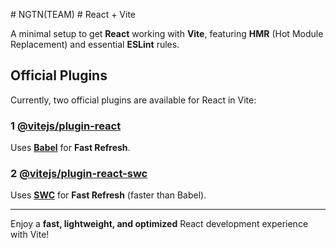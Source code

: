 #   N G T N (TEAM)
 
 # React + Vite

A minimal setup to get **React** working with **Vite**, featuring **HMR** (Hot Module Replacement) and essential **ESLint** rules.

## Official Plugins

Currently, two official plugins are available for React in Vite:

### 1 [@vitejs/plugin-react](https://github.com/vitejs/vite-plugin-react/blob/main/packages/plugin-react/README.md)  
Uses **[Babel](https://babeljs.io/)** for **Fast Refresh**.

### 2️ [@vitejs/plugin-react-swc](https://github.com/vitejs/vite-plugin-react-swc)  
Uses **[SWC](https://swc.rs/)** for **Fast Refresh** (faster than Babel).

---

Enjoy a **fast, lightweight, and optimized** React development experience with Vite!
